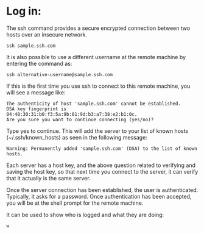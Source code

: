 # Log in:
The ssh command provides a secure encrypted connection between two hosts over an insecure network. 
```
ssh sample.ssh.com
```

It is also possible to use a different username at the remote machine by entering the command as:
```
ssh alternative-username@sample.ssh.com
```

If this is the first time you use ssh to connect to this remote machine, you will see a message like:
```
The authenticity of host 'sample.ssh.com' cannot be established.
DSA key fingerprint is 04:48:30:31:b0:f3:5a:9b:01:9d:b3:a7:38:e2:b1:0c.
Are you sure you want to continue connecting (yes/no)?
```

Type yes to continue. This will add the server to your list of known hosts (~/.ssh/known_hosts) as seen in the following message:
```
Warning: Permanently added 'sample.ssh.com' (DSA) to the list of known hosts.
```
Each server has a host key, and the above question related to verifying and saving the host key, so that next time you connect to the server, it can verify that it actually is the same server.

Once the server connection has been established, the user is authenticated. Typically, it asks for a password. Once authentication has been accepted, you will be at the shell prompt for the remote machine.


It can be used to show who is logged and what they are doing:
```
w
```